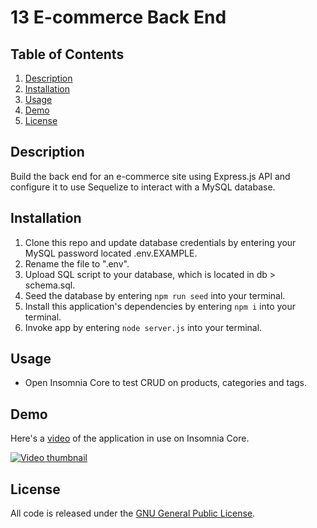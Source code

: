 # 13 E-commerce Back End

## Table of Contents

1. [Description](#desc)
2. [Installation](#install)
3. [Usage](#usage)
4. [Demo](#demo)
5. [License](#license)

<a name="desc"></a>
## Description 

Build the back end for an e-commerce site using Express.js API and configure it to use Sequelize to interact with a MySQL database.

<a name="install"></a> 
## Installation

1. Clone this repo and update database credentials by entering your MySQL password located .env.EXAMPLE.
2. Rename the file to ".env".
3. Upload SQL script to your database, which is located in db > schema.sql.
4. Seed the database by entering `npm run seed` into your terminal.
5. Install this application's dependencies by entering `npm i` into your terminal.
6. Invoke app by entering `node server.js` into your terminal.

<a name="usage"></a> 
## Usage

- Open Insomnia Core to test CRUD on products, categories and tags.

<a name="demo"></a> 
## Demo

Here's a [video](https://youtu.be/nFIlcVQHYB8) of the application in use on Insomnia Core.

[![Video thumbnail](./public/img/youtube-screenshot.jpg)](https://youtu.be/nFIlcVQHYB8)

<a name="license"></a> 
## License

All code is released under the [GNU General Public License](https://www.gnu.org/licenses/gpl-3.0.en.html).